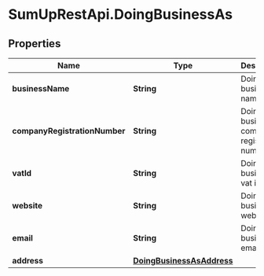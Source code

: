 # SumUpRestApi.DoingBusinessAs

## Properties
Name | Type | Description | Notes
------------ | ------------- | ------------- | -------------
**businessName** | **String** | Doing business as name | [optional] 
**companyRegistrationNumber** | **String** | Doing business as company registration number | [optional] 
**vatId** | **String** | Doing business as vat id | [optional] 
**website** | **String** | Doing business as website | [optional] 
**email** | **String** | Doing business as email | [optional] 
**address** | [**DoingBusinessAsAddress**](DoingBusinessAsAddress.md) |  | [optional] 
